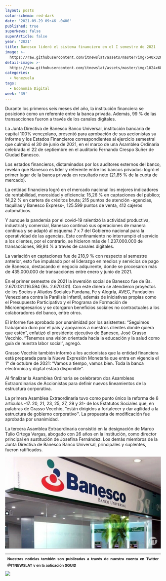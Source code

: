 ```yaml
---
layout: posts
color-schema: red-dark
date: '2021-09-29 09:46 -0400'
published: true
superNews: false
superArticle: false
year: '2021'
title: Banesco lideró el sistema financiero en el I semestre de 2021
image: >-
  https://raw.githubusercontent.com/itnewslat/assets/master/img/540x320/Banesco-Clientes-p.jpg
detail-image: >-
  https://raw.githubusercontent.com/itnewslat/assets/master/img/1024x680/Banesco-Clientes-g.jpg
categories:
  - Venezuela
tags:
  - Economía Digital
week: '39'
---
```

Durante los primeros seis meses del año, la institución financiera se posicionó como un referente entre la banca privada. Además, 99 % de las transacciones fueron a través de los canales digitales.  

La Junta Directiva de Banesco Banco Universal, institución bancaria de capital 100% venezolano, presentó para aprobación de sus accionistas su Informe y los Estados Financieros correspondientes al ejercicio semestral que culminó el 30 de junio de 2021, en el marco de una Asamblea Ordinaria celebrada el 22 de septiembre en el auditorio Fernando Crespo Suñer de Ciudad Banesco. 

Los estados financieros, dictaminados por los auditores externos del banco, revelan que Banesco  es líder y referente entre los bancos privados: logró el primer lugar de la banca privada en resultado neto (21,85 % de la cuota de mercado). 

La entidad financiera logró en el mercado nacional los mejores indicadores de rentabilidad, morosidad y eficiencia: 15,26 % en captaciones del público; 14,22 % en cartera de créditos bruta; 215 puntos de atención -agencias, taquillas y Banesco Express-, 125.599 puntos de venta, 412 cajeros automáticos. 

Y aunque la pandemia por el covid-19 ralentizó la actividad productiva, industrial y comercial, Banesco continuó sus operaciones de manera continua y se adaptó al esquema 7 x 7 del Gobierno nacional para la operatividad de las agencias. Este confinamiento no interrumpió el servicio a los clientes, por el contrario, se hicieron más de 1.237.000.000  de transacciones, 99,94 % a través de canales digitales. 

La variación en captaciones fue de 218,9 % con respecto al semestre anterior, esto fue impulsado por el liderazgo en medios y servicios de pago de Banesco, destacando el negocio adquirente, donde se procesaron más de 435.000.000 de transacciones entre enero y junio de 2021. 

En el primer semestre de 2021 la inversión social de Banesco fue de Bs. 2.670.131.116.594 (Bs. 2.670.131). Con este dinero se atendieron proyectos de los Socios y Aliados Sociales Fundana, Fe y Alegría, AVEC, Fundación Venezolana contra la Parálisis Infantil, además de iniciativas propias como el Presupuesto Participativo y el Programa de Formación de Microempresarios y se otorgaron beneficios sociales no contractuales a los colaboradores del banco, entre otros. 

El informe fue aprobado por unanimidad por los asistentes: “Seguimos trabajando duro por el país y apoyamos a nuestros clientes donde quiera que estén”, enfatizó el presidente ejecutivo de Banesco, José Grasso Vecchio. “Tenemos una visión orientada hacia la educación y la salud como guía de nuestra labor social”, agregó. 

Grasso Vecchio también informó a los accionistas que la entidad financiera está preparada para la Nueva Expresión Monetaria que entra en vigencia el 1° de octubre de 2021: “Vamos a tiempo, vamos bien. Toda la banca electrónica y digital estará disponible”. 

Al finalizar la Asamblea Ordinaria se celebraron dos Asambleas Extraordinarias de Accionistas para definir nuevos lineamientos de la estructura corporativa. 

La primera Asamblea Extraordinaria tuvo como punto único la reforma de 8 artículos -17. 20, 21, 23, 25, 27, 29 y 31- de los Estatutos Sociales que, en palabras de Grasso Vecchio, “están dirigidos a fortalecer y dar agilidad a la estructura de gobierno corporativo''. La propuesta de modificación fue aprobada por unanimidad. 

La tercera Asamblea Extraordinaria consistió en la designación de Marco Tulio Ortega Vargas,  abogado con 26 años en la institución, como director principal en sustitución de Josefina Fernández. Los demás miembros de la Junta Directiva de Banesco Banco Universal, principales y suplentes, fueron ratificados. 

![](https://raw.githubusercontent.com/itnewslat/assets/master/img/540x320/Banesco-Clientes-p.jpg)

<table style="height: 42px;" width="569">
<tbody>
<tr>
<td style="text-align: justify;"><sub><strong>Nuestras noticias también son publicadas a través de nuestra cuenta en Twitter <a href="https://twitter.com/itnewslat?lang=es">@ITNEWSLAT</a> y en la aplicación <a href="https://squidapp.co/en/">SQUID</a></strong></sub></td>
</tr>
</tbody>
</table>

<img src="https://tracker.metricool.com/c3po.jpg?hash=56f88a41e39ab42c063cc51676587a04"/>